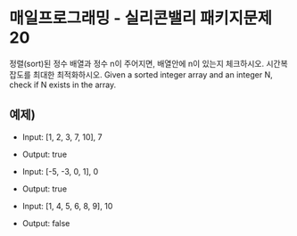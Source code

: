 # 매일프로그래밍 - 실리콘밸리 패키지문제20

정렬(sort)된 정수 배열과 정수 n이 주어지면, 배열안에 n이 있는지 체크하시오. 시간복잡도를 최대한 최적화하시오.
Given a sorted integer array and an integer N, check if N exists in the array.



## 예제)

- Input: [1, 2, 3, 7, 10], 7
- Output: true


- Input: [-5, -3, 0, 1], 0
- Output: true


- Input: [1, 4, 5, 6, 8, 9], 10
- Output: false